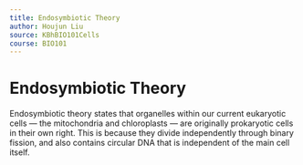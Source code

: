 ```yaml
---
title: Endosymbiotic Theory
author: Houjun Liu
source: KBhBIO101Cells
course: BIO101
---
```


# Endosymbiotic Theory
Endosymbiotic theory states that organelles within our current eukaryotic cells — the mitochondria and chloroplasts — are originally prokaryotic cells in their own right. This is because they divide independently through binary fission, and also contains circular DNA that is independent of the main cell itself.
